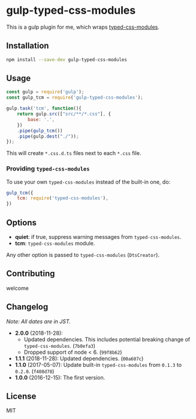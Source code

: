 # gulp-typed-css-modules

This is a gulp plugin for me, which wraps [typed-css-modules](https://github.com/Quramy/typed-css-modules).

## Installation
```sh
npm install --save-dev gulp-typed-css-modules
```

## Usage
```js
const gulp = require('gulp');
const gulp_tcm = require('gulp-typed-css-modules');

gulp.task('tcm', function(){
    return gulp.src(["src/**/*.css"], {                                             
        base: '.',                                                                  
    })                                              
    .pipe(gulp_tcm())
    .pipe(gulp.dest("./"));                                           
});  
```

This will create `*.css.d.ts` files next to each `*.css` file.

### Providing `typed-css-modules`
To use your own `typed-css-modules` instead of the built-in one, do:

```js
gulp_tcm({
    tcm: require('typed-css-modules'),
})
```

## Options
- **quiet**: if true, suppress warning messages from `typed-css-modules`.
- **tcm**: `typed-css-modules` module.

Any other option is passed to `typed-css-modules` (`DtsCreator`).

## Contributing
welcome

## Changelog
*Note: All dates are in JST.*

* **2.0.0** (2018-11-28):
  * Updated dependencies. This includes potential breaking change of `typed-css-modules`. (`7b0efa3`)
  * Dropped support of node < 6. (`99f8b62`)
* **1.1.1** (2018-11-28): Updated dependencies. (`00a607c`)
* **1.1.0** (2017-05-07): Update built-in `typed-css-modules` from `0.1.3` to `0.2.0`. (`f408d78`)
* **1.0.0** (2016-12-15): The first version.

## License
MIT
